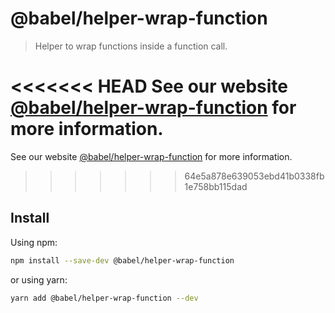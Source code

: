 # @babel/helper-wrap-function

> Helper to wrap functions inside a function call.

<<<<<<< HEAD
See our website [@babel/helper-wrap-function](https://babeljs.io/docs/en/next/babel-helper-wrap-function.html) for more information.
=======
See our website [@babel/helper-wrap-function](https://babeljs.io/docs/en/babel-helper-wrap-function) for more information.
>>>>>>> 64e5a878e639053ebd41b0338fb1e758bb115dad

## Install

Using npm:

```sh
npm install --save-dev @babel/helper-wrap-function
```

or using yarn:

```sh
yarn add @babel/helper-wrap-function --dev
```
